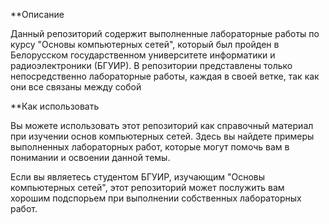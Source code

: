 **Описание

Данный репозиторий содержит выполненные лабораторные работы по курсу "Основы компьютерных сетей", который был пройден в Белорусском государственном университете информатики и радиоэлектроники (БГУИР). В репозитории представлены только непосредственно лабораторные работы, каждая в своей ветке, так как они все связаны между собой


**Как использовать

Вы можете использовать этот репозиторий как справочный материал при изучении основ компьютерных сетей. Здесь вы найдете примеры выполненных лабораторных работ, которые могут помочь вам в понимании и освоении данной темы.

Если вы являетесь студентом БГУИР, изучающим "Основы компьютерных сетей", этот репозиторий может послужить вам хорошим подспорьем при выполнении собственных лабораторных работ.
